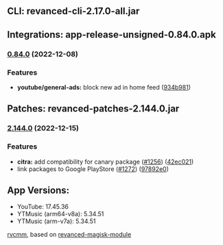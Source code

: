 ## CLI: revanced-cli-2.17.0-all.jar  
## Integrations: app-release-unsigned-0.84.0.apk  
### [0.84.0](https://github.com/revanced/revanced-integrations/compare/v0.83.1...v0.84.0) (2022-12-08)
### Features
* **youtube/general-ads:** block new ad in home feed ([934b981](https://github.com/revanced/revanced-integrations/commit/934b981605515128c9d38f09768392f8d1c7bd98))

  
## Patches: revanced-patches-2.144.0.jar  
### [2.144.0](https://github.com/revanced/revanced-patches/compare/v2.143.0...v2.144.0) (2022-12-15)


### Features

* **citra:** add compatibility for canary package ([#1256](https://github.com/revanced/revanced-patches/issues/1256)) ([42ec021](https://github.com/revanced/revanced-patches/commit/42ec0218d829ea15759f83562d24588ce97cb646))
* link packages to Google PlayStore ([#1272](https://github.com/revanced/revanced-patches/issues/1272)) ([97892e0](https://github.com/revanced/revanced-patches/commit/97892e01044c74916375aeebcc094d3304e14f4e))




  
## App Versions:  
* YouTube: 17.45.36  
* YTMusic (arm64-v8a): 5.34.51  
* YTMusic (arm-v7a): 5.34.51  

 [rvcmm](https://github.com/thrwKappu/rvcmm/), based on [revanced-magisk-module](https://github.com/j-hc/revanced-magisk-module)  
